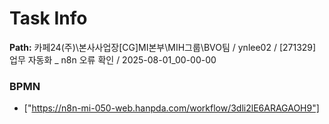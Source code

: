 # Task Info

**Path:** 카페24(주)\본사사업장\[CG]MI본부\MIH그룹\BVO팀 / ynlee02 / [271329] 업무 자동화 _ n8n 오류 확인 / 2025-08-01_00-00-00

### BPMN
- ["https://n8n-mi-050-web.hanpda.com/workflow/3dli2lE6ARAGAOH9"]

